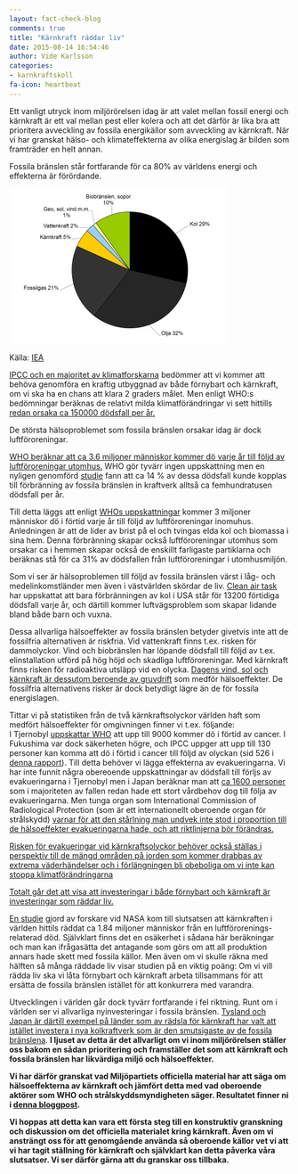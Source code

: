 ```yaml
---
layout: fact-check-blog
comments: true
title: "Kärnkraft räddar liv"
date: 2015-08-14 16:54:46
author: Vide Karlsson
categories:
- karnkraftskoll
fa-icon: heartbeat
---
```

Ett vanligt utryck inom miljörörelsen idag är att valet mellan fossil energi och kärnkraft är ett val mellan pest eller kolera och att det därför är lika bra att prioritera avveckling av fossila energikällor som avveckling av kärnkraft. När vi har granskat hälso- och klimateffekterna av olika energislag är bilden som framträder en helt annan.

Fossila bränslen står fortfarande för ca 80% av världens energi och effekterna är förördande.
<div>
<img class="img-responsive blog-img" src= "/assets/img/global/world-energi.jpg">
<p class="img-text">Källa: <a href="http://www.iea.org/statistics/statisticssearch/report/?country=WORLD&product=balances&year=2011">IEA</a><p>
</div> 
<div>
<p><i class="fa fa-hourglass-half fa-3x chapter-icon"></i><a href="/global/IPCC-talar-till-oss/">IPCC och en majoritet av klimatforskarna</a> bedömmer att vi kommer att behöva genomföra en kraftig utbyggnad av både förnybart och kärnkraft, om vi ska ha en chans att klara 2 graders målet. Men enligt WHO:s bedömningar beräknas de relativt milda klimatförändringar vi sett hittills <a href="www.who.int/heli/risks/climate/climatechange/en/">redan orsaka ca 150000 dödsfall per år.</a></p>
<p>De största hälsoproblemet som fossila bränslen orsakar idag är dock luftföroreningar.</p>
<p><i class="fa fa-exclamation-triangle fa-3x chapter-icon" id="save-life-warning"></i><a href="http://www.who.int/mediacentre/news/releases/2014/air-pollution/en/">WHO beräknar att ca 3.6 miljoner människor kommer dö varje år till följd av luftföroreningar utomhus.</a> WHO gör tyvärr ingen uppskattning men en nyligen genomförd <a href="http://www.nature.com/nature/journal/v525/n7569/full/nature15371.html">studie</a> fann att ca 14 % av dessa dödsfall kunde kopplas till förbränning av fossila bränslen in kraftverk alltså ca femhundratusen dödsfall per år.</p>
<p>Till detta läggs att enligt <a href="http://www.who.int/mediacentre/news/releases/2014/air-pollution/en/">WHOs uppskattningar</a> kommer 3 miljoner människor dö i förtid varje år till följd av luftföroreningar inomuhus. Anledningen är att  de lider av brist på el och tvingas elda kol och biomassa i sina hem. Denna förbränning skapar också luftföroreningar utomhus som orsakar ca i hemmen skapar också de enskillt farligaste partiklarna och beräknas stå för ca 31% av dödsfallen från luftföroreningar i utomhusmiljön.</p>
<p>Som vi ser är hälsoproblemen till följd av fossila bränslen värst i låg- och medelinkomstländer men även i västvärlden skördar de liv. <a href="http://www.catf.us/resources/publications/files/The_Toll_from_Coal.pdf">Clean air task</a> har uppskattat att bara förbränningen av kol i USA står för 13200 förtidiga dödsfall varje år, och därtill kommer luftvägsproblem som skapar lidande bland både barn och vuxna.</p>
<p>Dessa allvarliga hälsoeffekter av fossila bränslen betyder givetvis inte att de fossilfria alternativen är riskfria. Vid vattenkraft finns t.ex. risken för dammolyckor. Vind och biobränslen har löpande dödsfall till följd av t.ex. elinstallation utförd på hög höjd och skadliga luftföroreningar. Med kärnkraft finns risken för radioaktiva utsläpp vid en olycka. <a href="/karnkraftskoll/uranbrytning/">Dagens vind, sol och kärnkraft är dessutom beroende av gruvdrift</a> som medför hälsoeffekter. De fossilfria alternativens risker är dock betydligt lägre än de för fossila energislagen.</p>
<p><i class="fa fa-bar-chart fa-3x chapter-icon" id="save-life-bar-chart"></i>Tittar vi på statistiken från de två kärnkraftsolyckor världen haft som medfört hälsoeffekter för omgivningen finner vi t.ex. följande:<br> I Tjernobyl <a href="http://www.who.int/ionizing_radiation/chernobyl/backgrounder/en/">uppskattar WHO</a> att upp till 9000 kommer dö i förtid av cancer. I Fukushima var dock säkerheten högre, och IPCC uppger att upp till 130 personer kan komma att dö i förtid i cancer till följd av olyckan (sid 526 i <a href="/assets/files/ipcc_energy_system_chap_7">denna rapport</a>). Till detta behöver vi lägga effekterna av evakueringarna. Vi har inte funnit några obereoende uppskattningar av dödsfall till förljs av evakueringarna i Tjernobyl men i Japan beräknar man att <a href="http://www.nytimes.com/2015/09/22/science/when-radiation-isnt-the-real-risk.html?smid=fb-share&_r=0">ca 1600 personer</a> som i majoriteten av fallen redan hade ett stort vårdbehov dog till följa av evakueringarna. Men tunga organ som International Commission of Radiological Protection (som är ett internationellt oberoende organ för strålskydd) <a href="http://www.icrp.org/docs/ICRP%20TG84%20Summary%20Report.pdf">varnar för att den stårlning man undvek inte stod i proportion till de hälsoeffekter evakueringarna hade, och att riktlinjerna bör förändras. <p>
<p>Risken för evakueringar vid kärnkraftsolyckor behöver också ställas i perspektiv till de mängd områden på jorden som kommer drabbas av extrema väderhändelser och i förlängningen bli obeboliga om vi inte kan stoppa klimatförändringarna</p> 
<p>Totalt går det att visa att investeringar i både förnybart och kärnkraft är investeringar som räddar liv.</p>
<p><i class="fa fa-heartbeat fa-3x chapter-icon" id="save-life-heartbeat"></i> En <a href="http://pubs.acs.org/doi/abs/10.1021/es3051197?source=cen&">studie</a> gjord av forskare vid NASA kom till slutsatsen att kärnkraften i världen hittils räddat ca 1.84 miljoner människor från en luftförorenings-relaterad död. Självklart finns det en osäkerhet i sådana här beräkningar och man kan ifrågasätta det antagande som görs om att all produktion annars hade skett med fossila källor. Men även om vi skulle räkna med hälften så många räddade liv visar studien på en viktig poäng: Om vi vill rädda liv ska vi låta förnybart och kärnkraft arbeta tillsammans för att ersätta de fossila bränslen istället för att konkurrera med varandra.</p>
<p><i class="fa fa-arrow-down fa-3x chapter-icon" id="save-life-down"></i>Utvecklingen i världen går dock tyvärr fortfarande i fel riktning. Runt om i världen ser vi allvarliga nyinvesteringar i fossila bränslen. <a href="/global/tyskland-japan/">Tysland och Japan är därtill exempel på länder som av rädsla för kärnkraft har valt att istället investera i nya kolkraftverk som är den smutsigaste av de fossila bränslena</a>. <b>I ljuset av detta är det allvarligt om vi inom miljörörelsen ställer oss bakom en sådan prioritering och framställer det som att kärnkraft och fossila bränslen har likvärdiga miljö och hälsoeffekter.<b></p>
<p><i class="fa fa-search fa-flip-horizontal fa-3x chapter-icon" id="save-life-search"></i>Vi har därför granskat vad Miljöpartiets officiella material har att säga om hälsoeffekterna av kärnkraft och jämfört detta med vad oberoende aktörer som WHO och strålskyddsmyndigheten säger. Resultatet finner ni i <a href="/karnkraftskoll/farligt/">denna bloggpost</a>.</p>
<p>Vi hoppas att detta kan vara ett första steg till en konstruktiv granskning och diskussion om det officiella materialet kring kärnkraft. Även om vi ansträngt oss för att genomgående använda så oberoende källor vet vi att vi har tagit ställning för kärnkraft och självklart kan detta påverka våra slutsatser. Vi ser därför gärna att du granskar oss tillbaka.</p>
</div>